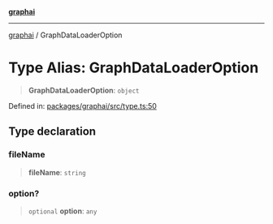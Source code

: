 [**graphai**](../README.md)

***

[graphai](../globals.md) / GraphDataLoaderOption

# Type Alias: GraphDataLoaderOption

> **GraphDataLoaderOption**: `object`

Defined in: [packages/graphai/src/type.ts:50](https://github.com/kawamataryo/graphai/blob/dd469fabd8a117a70d995bd5597c959177f9738c/packages/graphai/src/type.ts#L50)

## Type declaration

### fileName

> **fileName**: `string`

### option?

> `optional` **option**: `any`
